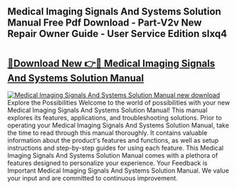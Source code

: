 ## Medical Imaging Signals And Systems Solution Manual Free Pdf Download - Part-V2v New Repair Owner Guide - User Service Edition sIxq4

# <h2><a href="http://bc77651.oget.top/?id=Medical+Imaging+Signals+And+Systems+Solution+Manual">🔗Download New 👉🔴 Medical Imaging Signals And Systems Solution Manual</a></h2>

[![Medical Imaging Signals And Systems Solution Manual new download](https://i.imgur.com/5g1atiW.png)](http://bc77651.oget.top/?id=Medical+Imaging+Signals+And+Systems+Solution+Manual)
Explore the Possibilities Welcome to the world of possibilities with your new Medical Imaging Signals And Systems Solution Manual! This manual explores its features, applications, and troubleshooting solutions. Prior to operating your Medical Imaging Signals And Systems Solution Manual, take the time to read through this manual thoroughly. It contains valuable information about the product's features and functions, as well as setup instructions and step-by-step guides for using each feature. This Medical Imaging Signals And Systems Solution Manual comes with a plethora of features designed to personalize your experience. Your Feedback is Important Medical Imaging Signals And Systems Solution Manual. We value your input and are committed to continuous improvement.

